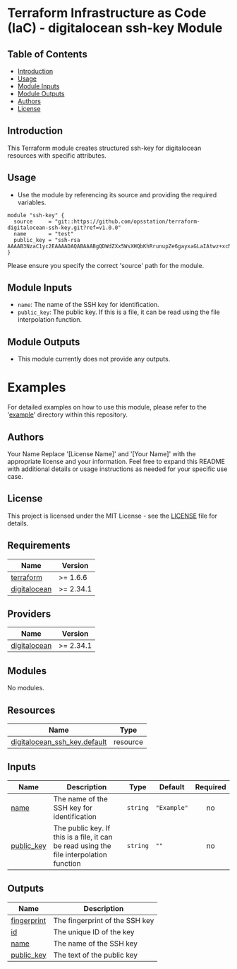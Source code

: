 # Terraform Infrastructure as Code (IaC) - digitalocean ssh-key Module

## Table of Contents
- [Introduction](#introduction)
- [Usage](#usage)
- [Module Inputs](#module-inputs)
- [Module Outputs](#module-outputs)
- [Authors](#authors)
- [License](#license)

## Introduction
This Terraform module creates structured ssh-key for digitalocean resources with specific attributes.

## Usage

- Use the module by referencing its source and providing the required variables.

```hcl
module "ssh-key" {
  source     = "git::https://github.com/opsstation/terraform-digitalocean-ssh-key.git?ref=v1.0.0"
  name       = "test"
  public_key = "ssh-rsa AAAAB3NzaC1yc2EAAAADAQABAAABgQDWdZXx5WsXHQbKhRrunupZe6gayxaGLaIAtwz+xcN7Ln3DvyHJPv56IGeFjc6DPJEwavtXugD+ndVkctRlRpmg5xFek1I4+FNhqmTiVqn6DN+cNkdMEBVm8ILo8+AY8WKDuJUVxR+d2AmaBCL8EGfpMAFA1AHEpgceKq3nJbKvHlxf6obVG1uSfNR5HNvIFfq85EGSUmjY3Z6sXV4Uy201+tU6yRpu5Y0lj/jMC3i8ulXFu1245o4lNDjjUQQh4c2bGLi0L3/CDOHCFeBJaxUWC9yo18LgIv+m4YpSsRIWu014keIrJO4O+vyoybTCVSLl9kWOs8wSXjrg1zqg5VqE/w5XqI+C3Wcrf4aTDJ17oFm1UCVmtpUbHNvd3DoXInozkxk6FRAQGWz4Nmanoj"
}
```
Please ensure you specify the correct 'source' path for the module.

## Module Inputs

- `name`: The name of the SSH key for identification.
- `public_key`: The public key. If this is a file, it can be read using the file interpolation function.


## Module Outputs
- This module currently does not provide any outputs.

# Examples
For detailed examples on how to use this module, please refer to the '[example](https://github.com/opsstation/terraform-digitalocean-ssh-key/tree/master/_example)' directory within this repository.

## Authors
Your Name
Replace '[License Name]' and '[Your Name]' with the appropriate license and your information. Feel free to expand this README with additional details or usage instructions as needed for your specific use case.

## License
This project is licensed under the MIT License - see the [LICENSE](https://github.com/opsstation/terraform-digitalocean-ssh-key/blob/master/LICENSE) file for details.



<!-- BEGIN_TF_DOCS -->
## Requirements

| Name | Version |
|------|---------|
| <a name="requirement_terraform"></a> [terraform](#requirement\_terraform) | >= 1.6.6 |
| <a name="requirement_digitalocean"></a> [digitalocean](#requirement\_digitalocean) | >= 2.34.1 |

## Providers

| Name | Version |
|------|---------|
| <a name="provider_digitalocean"></a> [digitalocean](#provider\_digitalocean) | >= 2.34.1 |

## Modules

No modules.

## Resources

| Name | Type |
|------|------|
| [digitalocean_ssh_key.default](https://registry.terraform.io/providers/digitalocean/digitalocean/latest/docs/resources/ssh_key) | resource |

## Inputs

| Name | Description | Type | Default | Required |
|------|-------------|------|---------|:--------:|
| <a name="input_name"></a> [name](#input\_name) | The name of the SSH key for identification | `string` | `"Example"` | no |
| <a name="input_public_key"></a> [public\_key](#input\_public\_key) | The public key. If this is a file, it can be read using the file interpolation function | `string` | `""` | no |

## Outputs

| Name | Description |
|------|-------------|
| <a name="output_fingerprint"></a> [fingerprint](#output\_fingerprint) | The fingerprint of the SSH key |
| <a name="output_id"></a> [id](#output\_id) | The unique ID of the key |
| <a name="output_name"></a> [name](#output\_name) | The name of the SSH key |
| <a name="output_public_key"></a> [public\_key](#output\_public\_key) | The text of the public key |
<!-- END_TF_DOCS -->